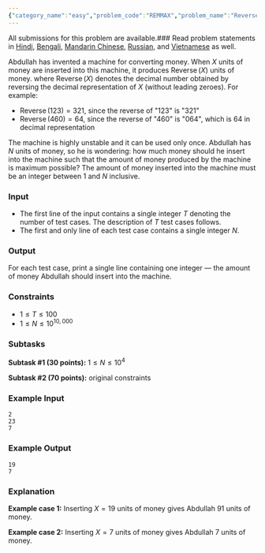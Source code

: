 ```yaml
---
{"category_name":"easy","problem_code":"REMMAX","problem_name":"Reverse Maximisation","languages_supported":{"0":"C","1":"CPP14","2":"JAVA","3":"PYTH","4":"PYTH 3.6","5":"PYPY","6":"CS2","7":"PAS fpc","8":"PAS gpc","9":"RUBY","10":"PHP","11":"GO","12":"NODEJS","13":"HASK","14":"rust","15":"SCALA","16":"swift","17":"D","18":"PERL","19":"FORT","20":"WSPC","21":"ADA","22":"CAML","23":"ICK","24":"BF","25":"ASM","26":"CLPS","27":"PRLG","28":"ICON","29":"SCM qobi","30":"PIKE","31":"ST","32":"NICE","33":"LUA","34":"BASH","35":"NEM","36":"LISP sbcl","37":"LISP clisp","38":"SCM guile","39":"JS","40":"ERL","41":"TCL","42":"kotlin","43":"PERL6","44":"TEXT","45":"SCM chicken","46":"PYP3","47":"CLOJ","48":"R","49":"COB","50":"FS"},"max_timelimit":1,"source_sizelimit":50000,"problem_author":"abdullah768","problem_tester":null,"date_added":"15-05-2019","tags":{"0":"abdullah768","1":"cases","2":"easy","3":"implementation","4":"ltime72","5":"taran_1407"},"time":{"view_start_date":1558803600,"submit_start_date":1558803600,"visible_start_date":1558803600,"end_date":1735669800},"is_direct_submittable":false,"layout":"problem"}
---
```

<span class="solution-visible-txt">All submissions for this problem are available.</span>### Read problem statements in [Hindi](http://www.codechef.com/download/translated/LTIME72/hindi/REMMAX.pdf), [Bengali](http://www.codechef.com/download/translated/LTIME72/bengali/REMMAX.pdf), [Mandarin Chinese](http://www.codechef.com/download/translated/LTIME72/mandarin/REMMAX.pdf), [Russian](http://www.codechef.com/download/translated/LTIME72/russian/REMMAX.pdf), and [Vietnamese](http://www.codechef.com/download/translated/LTIME72/vietnamese/REMMAX.pdf) as well.

Abdullah has invented a machine for converting money. When $X$ units of money are inserted into this machine, it produces $\mathrm{Reverse}\,(X)$ units of money. where $\mathrm{Reverse}\,(X)$ denotes the decimal number obtained by reversing the decimal representation of $X$ (without leading zeroes). For example:
- $\mathrm{Reverse}\,(123) = 321$, since the reverse of "123" is "321"
- $\mathrm{Reverse}\,(460) = 64$, since the reverse of "460" is "064", which is $64$ in decimal representation

The machine is highly unstable and it can be used only once. Abdullah has $N$ units of money, so he is wondering: how much money should he insert into the machine such that the amount of money produced by the machine is maximum possible? The amount of money inserted into the machine must be an integer between $1$ and $N$ inclusive.

### Input
- The first line of the input contains a single integer $T$ denoting the number of test cases. The description of $T$ test cases follows.
- The first and only line of each test case contains a single integer $N$.

### Output
For each test case, print a single line containing one integer ― the amount of money Abdullah should insert into the machine.

### Constraints
- $1 \le T \le 100$
- $1 \le N \le 10^{10,000}$

### Subtasks
**Subtask #1 (30 points):** $1 \le N \le 10^4$

**Subtask #2 (70 points):** original constraints

### Example Input
```
2
23
7
```

### Example Output
```
19
7
```

### Explanation
**Example case 1:** Inserting $X=19$ units of money gives Abdullah $91$ units of money.

**Example case 2:** Inserting $X=7$ units of money gives Abdullah $7$ units of money.
